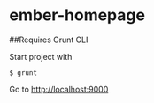 ember-homepage
==============

##Requires Grunt CLI

Start project with

    $ grunt

Go to [http://localhost:9000](http://localhost:9000)
